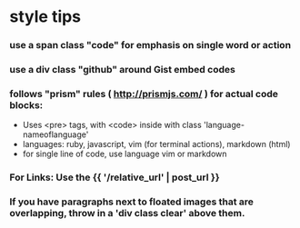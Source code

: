 
# style tips

### use a span class "code" for emphasis on single word or action
### use a div class "github" around Gist embed codes

### follows "prism" rules ( http://prismjs.com/ ) for actual code blocks:
  * Uses &lt;pre&gt; tags, with &lt;code&gt; inside with class 'language-nameoflanguage'
  * languages: ruby, javascript, vim (for terminal actions), markdown (html)
  * for single line of code, use language vim or markdown

### For Links: Use the {{ '/relative_url' | post_url }}

### If you have paragraphs next to floated images that are overlapping, throw in a 'div class clear' above them.
